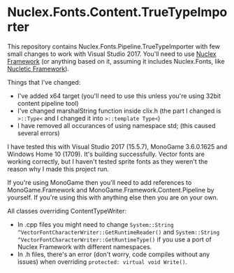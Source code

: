 # Nuclex.Fonts.Content.TrueTypeImporter

This repository contains Nuclex.Fonts.Pipeline.TrueTypeImporter with few small changes to work with Visual Studio 2017. You'll need to use [Nuclex Framework](http://nuclexframework.codeplex.com/) (or anything based on it, assuming it includes Nuclex.Fonts, like [Nucletic Framework](https://github.com/illuminus86/NuclecticFramework)).

Things that I've changed:

* I've added x64 target (you'll need to use this unless you're using 32bit content pipeline tool)
* I've changed marshalString function inside clix.h (the part I changed is `>::Type<` and I changed it into `>::template Type<`)
* I have removed all occurances of using namespace std; (this caused several errors)

I have tested this with Visual Studio 2017 (15.5.7), MonoGame 3.6.0.1625 and Windows Home 10 (1709). It's building successfully. Vector fonts are working correctly, but I haven't tested sprite fonts as they weren't the reason why I made this project run.

If you're using MonoGame then you'll need to add references to MonoGame.Framework and MonoGame.Framework.Content.Pipeline by yourself. If you're using this with anything else then you are on your own.

All classes overriding ContentTypeWriter:

* In .cpp files you might need to change `System::String ^VectorFontCharacterWriter::GetRuntimeReader()` and `System::String ^VectorFontCharacterWriter::GetRuntimeType()` if you use a port of Nuclex Framework with different namespaces.
* In .h files, there's an error (don't worry, code compiles without any issues) when overriding `protected: virtual void Write()`.
